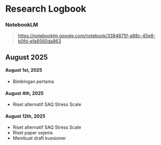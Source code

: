 # Research Logbook

### NotebookLM
> https://notebooklm.google.com/notebook/3384875f-a88c-45e8-b0fd-efa8560da863

## August 2025

#### August 1st, 2025
- Bimbingan pertama

#### August 4th, 2025
- Riset alternatif SAQ Stress Scale

#### August 12th, 2025
- Riset alternatif SAQ Stress Scale
- Riset paper sejenis
- Membuat draft kuesioner